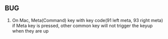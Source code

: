 BUG
---
1. On Mac, Meta(Command) key with key code(91 left meta, 93 right meta)
    if Meta key is pressed, other common key will not trigger the keyup
    when they are up
